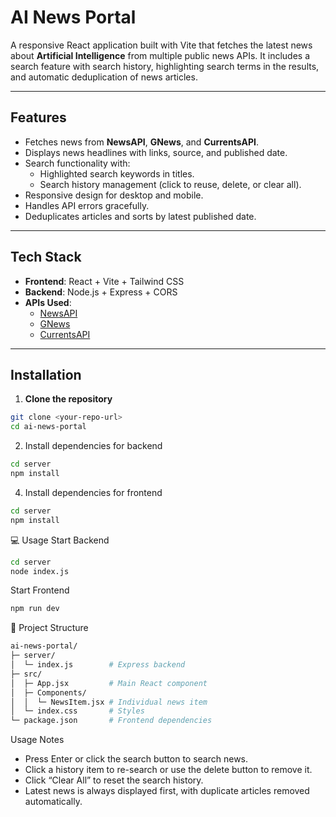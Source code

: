 # AI News Portal

A responsive React application built with Vite that fetches the latest news about **Artificial Intelligence** from multiple public news APIs. It includes a search feature with search history, highlighting search terms in the results, and automatic deduplication of news articles.

---

## Features

- Fetches news from **NewsAPI**, **GNews**, and **CurrentsAPI**.
- Displays news headlines with links, source, and published date.
- Search functionality with:
  - Highlighted search keywords in titles.
  - Search history management (click to reuse, delete, or clear all).
- Responsive design for desktop and mobile.
- Handles API errors gracefully.
- Deduplicates articles and sorts by latest published date.

---

## Tech Stack

- **Frontend**: React + Vite + Tailwind CSS  
- **Backend**: Node.js + Express + CORS  
- **APIs Used**:
  - [NewsAPI](https://newsapi.org/)
  - [GNews](https://gnews.io/)
  - [CurrentsAPI](https://currentsapi.services/)

---

## Installation

1. **Clone the repository**

```bash
git clone <your-repo-url>
cd ai-news-portal
```
2. Install dependencies for backend
 ```bash
cd server
npm install

```

4. Install dependencies for frontend
```bash
cd server
npm install
```

💻 Usage
Start Backend
```bash
cd server
node index.js
```
Start Frontend
```bash
npm run dev
```

📁 Project Structure
```bash
ai-news-portal/
├─ server/
│  └─ index.js        # Express backend
├─ src/
│  ├─ App.jsx         # Main React component
│  ├─ Components/
│  │  └─ NewsItem.jsx # Individual news item
│  └─ index.css       # Styles
└─ package.json       # Frontend dependencies
```

Usage Notes

- Press Enter or click the search button to search news.
- Click a history item to re-search or use the delete button to remove it.
- Click “Clear All” to reset the search history.
- Latest news is always displayed first, with duplicate articles removed automatically.



